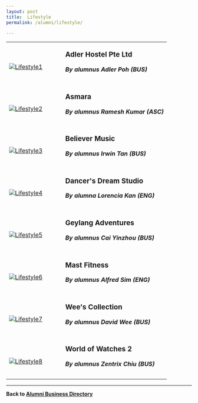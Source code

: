 ```yaml
---
layout: post
title:  Lifestyle
permalink: /alumni/lifestyle/

---
```


<div>
    <table>
        <tr>
            <td style="width:35%"><br>
                <a href="https://www.adlerhostel.com/">
                <image src="/images/MerchantLifetyle-AdlerHostel.jpeg" style="display:block;margin-left:auto;margin-right:auto;" alt="Lifestyle1">                                       </image>
                </a>
            </td>
            <td style="width:65%"><br>
                <h3 style="margin-top:0%">Adler Hostel Pte Ltd</h3>
                <h5 style="margin-top:0%"><i>By alumnus Adler Poh (BUS)</i></h5>
            </td>
         </tr>
        <tr>
            <td style="width:35%"><br>
                <a href="https://www.asmara.sg/">
                <image src="/images/MerchantLifetyle-Asmara.png" style="display:block;margin-left:auto;margin-right:auto;" alt="Lifestyle2">                          </image>
                </a>
            </td>
            <td style="width:65%"><br>
                <h3 style="margin-top:0%">Asmara</h3>
                <h5 style="margin-top:0%"><i>By alumnus Ramesh Kumar (ASC)</i></h5>
            </td>
         </tr>
        <tr>
            <td style="width:35%"><br>
                <a href="http://www.believermusic.com">
                <image src="/images/MerchantLifetyle-BelieverMusic.png" style="display:block;margin-left:auto;margin-right:auto;" alt="Lifestyle3">                                       </image>
                </a>
            </td>
            <td style="width:65%"><br>
                <h3 style="margin-top:0%">Believer Music</h3>
                <h5 style="margin-top:0%"><i>By alumnus Irwin Tan (BUS)</i></h5>
            </td>
         </tr>
        <tr>
            <td style="width:35%"><br>
                <a href="https://dancersdreamstudio.com/">
                <image src="/images/MerchantLifetyle-DancerDreamStudio.png" style="display:block;margin-left:auto;margin-right:auto;" alt="Lifestyle4">                                       </image>
                </a>
            </td>
            <td style="width:65%"><br>
                <h3 style="margin-top:0%">Dancer's Dream Studio</h3>
                <h5 style="margin-top:0%"><i>By alumna Lorencia Kan (ENG)</i></h5>
            </td>
         </tr>
        <tr>
            <td style="width:35%"><br>
                <a href="https://www.citizenadventures.com/geylang-adventures">
                <image src="/images/MerchantLifetyle-GeylangAdventures.jpg" style="display:block;margin-left:auto;margin-right:auto;" alt="Lifestyle5">                                       </image>
                </a>
            </td>
            <td style="width:65%"><br>
                <h3 style="margin-top:0%">Geylang Adventures</h3>
                <h5 style="margin-top:0%"><i>By alumnus Cai Yinzhou (BUS)</i></h5>
            </td>
         </tr>
        <tr>
            <td style="width:35%"><br>
                <a href="https://mastfitness.com/">
                <image src="/images/MerchantLifetyle-MastFitness.png" style="display:block;margin-left:auto;margin-right:auto;" alt="Lifestyle6">                                       </image>
                </a>
            </td>
            <td style="width:65%"><br>
                <h3 style="margin-top:0%">Mast Fitness</h3>
                <h5 style="margin-top:0%"><i>By alumnus Alfred Sim (ENG)</i></h5>
            </td>
         </tr>
        <tr>
            <td style="width:35%"><br>
                <a href="https://weescollection.com">
                <image src="/images/MerchantLifetyle-WeeCollection.png" style="display:block;margin-left:auto;margin-right:auto;" alt="Lifestyle7">                                       </image>
                </a>
            </td>
            <td style="width:65%"><br>
                <h3 style="margin-top:0%">Wee's Collection</h3>
                <h5 style="margin-top:0%"><i>By alumnus David Wee (BUS)</i></h5>
            </td>
         </tr>
        <tr>
            <td style="width:35%"><br>
                <a href="http://www.worldofwatches2.com">
                <image src="/images/MerchantLifetyle-WorldofWatches2.jpg" style="display:block;margin-left:auto;margin-right:auto;" alt="Lifestyle8">                                       </image>
                </a>
            </td>
            <td style="width:65%"><br>
                <h3 style="margin-top:0%">World of Watches 2</h3>
                <h5 style="margin-top:0%"><i>By alumnus Zentrix Chiu (BUS)</i></h5>
            </td>
         </tr>
    </table>
</div>

---
**Back to [Alumni Business Directory](/be-connected/alumni-business-directory/)**
